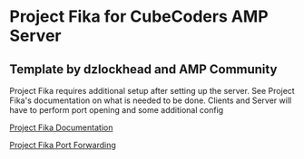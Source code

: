 # Project Fika for CubeCoders AMP Server
## Template by dzlockhead and AMP Community

Project Fika requires additional setup after setting up the server. See Project Fika's documentation on what is needed to be done. Clients and Server will have to perform port opening and some additional config

[Project Fika Documentation](https://github.com/project-fika/Fika-Documentation)

[Project Fika Port Forwarding](https://github.com/project-fika/Fika-Documentation?tab=readme-ov-file#installation)

